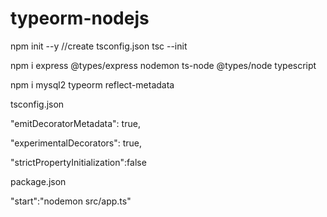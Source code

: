 # typeorm-nodejs


npm init --y
 //create tsconfig.json
tsc --init 

npm i express @types/express nodemon ts-node @types/node typescript

npm i mysql2 typeorm reflect-metadata


tsconfig.json

"emitDecoratorMetadata": true,

"experimentalDecorators": true,

"strictPropertyInitialization":false

package.json

  "start":"nodemon src/app.ts"
  
